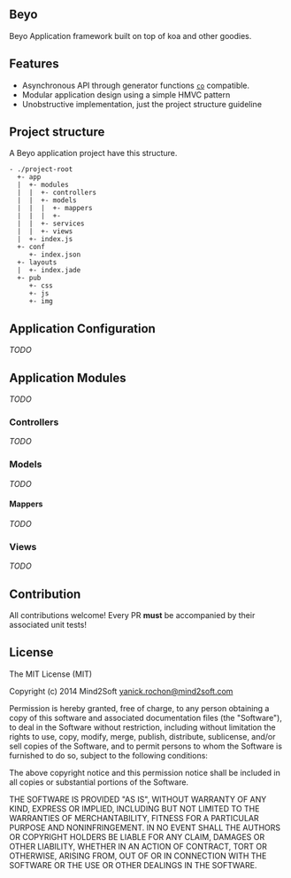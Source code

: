 ## Beyo

Beyo Application framework built on top of koa and other goodies.

## Features

* Asynchronous API through generator functions [`co`](https://github.com/visionmedia/co) compatible.
* Modular application design using a simple HMVC pattern
* Unobstructive implementation, just the project structure guideline

## Project structure

A Beyo application project have this structure.

```
- ./project-root
  +- app
  |  +- modules
  |  |  +- controllers
  |  |  +- models
  |  |  |  +- mappers
  |  |  |  +-
  |  |  +- services
  |  |  +- views
  |  +- index.js
  +- conf
     +- index.json
  +- layouts
  |  +- index.jade
  +- pub
     +- css
     +- js
     +- img
```

## Application Configuration

*TODO*

## Application Modules

*TODO*

### Controllers

*TODO*

### Models

*TODO*

#### Mappers

*TODO*

### Views

*TODO*

## Contribution

All contributions welcome! Every PR **must** be accompanied by their associated
unit tests!

## License

The MIT License (MIT)

Copyright (c) 2014 Mind2Soft <yanick.rochon@mind2soft.com>

Permission is hereby granted, free of charge, to any person obtaining a copy of
this software and associated documentation files (the "Software"), to deal in
the Software without restriction, including without limitation the rights to
use, copy, modify, merge, publish, distribute, sublicense, and/or sell copies of
the Software, and to permit persons to whom the Software is furnished to do so,
subject to the following conditions:

The above copyright notice and this permission notice shall be included in all
copies or substantial portions of the Software.

THE SOFTWARE IS PROVIDED "AS IS", WITHOUT WARRANTY OF ANY KIND, EXPRESS OR
IMPLIED, INCLUDING BUT NOT LIMITED TO THE WARRANTIES OF MERCHANTABILITY, FITNESS
FOR A PARTICULAR PURPOSE AND NONINFRINGEMENT. IN NO EVENT SHALL THE AUTHORS OR
COPYRIGHT HOLDERS BE LIABLE FOR ANY CLAIM, DAMAGES OR OTHER LIABILITY, WHETHER
IN AN ACTION OF CONTRACT, TORT OR OTHERWISE, ARISING FROM, OUT OF OR IN
CONNECTION WITH THE SOFTWARE OR THE USE OR OTHER DEALINGS IN THE SOFTWARE.
